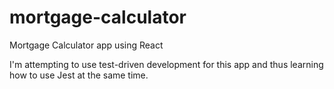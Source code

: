 # mortgage-calculator
Mortgage Calculator app using React

I'm attempting to use test-driven development for this app and thus learning how to use Jest at the same time.
